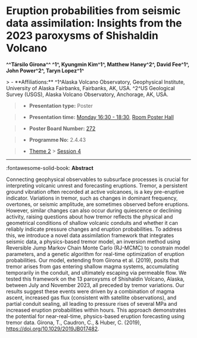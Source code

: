 # Eruption probabilities from seismic data assimilation: Insights from the 2023 paroxysms of Shishaldin Volcano

**^^Társilo Girona^^ ^1^, Kyungmin Kim^1^, Matthew Haney^2^, David Fee^1^, John Power^2^, Taryn Lopez^1^**

<!-- more -->> - **Affiliations:** ^1^Alaska Volcano Observatory, Geophysical Institute, University of Alaska Fairbanks, Fairbanks, AK, USA. ^2^US Geological Survey (USGS), Alaska Volcano Observatory, Anchorage, AK, USA. 

> - **Presentation type:** Poster

> - **Presentation time:** [Monday 16:30 - 18:30](../sessions_comparison.md#__tabbed_1_6), [Room Poster Hall](../maps_venue.md#__tabbed_1_1)

> - **Poster Board Number:** [272](../map_poster_boards.md#monday)

> - **Programme No:** 2.4.43

> - [Theme 2](../theme2.md) > [Session 4](../sessions/session-2-4.md)

--- 

:fontawesome-solid-book: **Abstract**

Connecting geophysical observables to subsurface processes is crucial for interpreting volcanic unrest and forecasting eruptions. Tremor, a persistent ground vibration often recorded at active volcanoes, is a key pre-eruptive indicator. Variations in tremor, such as changes in dominant frequency, overtones, or seismic amplitude, are sometimes observed before eruptions. However, similar changes can also occur during quiescence or declining activity, raising questions about how tremor reflects the physical and geometrical conditions of shallow volcanic conduits and whether it can reliably indicate pressure changes and eruption probabilities. To address this, we introduce a novel data assimilation framework that integrates seismic data, a physics-based tremor model, an inversion method using Reversible Jump Markov Chain Monte Carlo (RJ-MCMC) to constrain model parameters, and a genetic algorithm for real-time optimization of eruption probabilities. Our model, extending from Girona et al. (2019), posits that tremor arises from gas entering shallow magma systems, accumulating temporarily in the conduit, and ultimately escaping via permeable flow. We tested this framework on the 13 paroxysms of Shishaldin Volcano, Alaska, between July and November 2023, all preceded by tremor variations. Our results suggest these events were driven by a combination of magma ascent, increased gas flux (consistent with satellite observations), and partial conduit sealing, all leading to pressure rises of several MPa and increased eruption probabilities within hours. This approach demonstrates the potential for near-real-time, physics-based eruption forecasting using tremor data.
Girona, T., Caudron, C., & Huber, C. (2019), https://doi.org/10.1029/2019JB017482.

